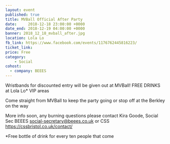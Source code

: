 ```yaml
---
layout: event
published: true
title: MVBall Official After Party
date:     2018-12-18 23:00:00 +0000
date_end: 2018-12-19 04:00:00 +0000
banner: 2018_12_18_mvball_after.jpg
location: Lola Lo
fb_link: https://www.facebook.com/events/1176762445816223/
ticket_link:
price: Free
category:
    - Social
cohost:
  - company: BEEES
---
```


Wristbands for discounted entry will be given out at MVBall!
FREE DRINKS at Lola Lo*
VIP areas

Come straight from MVBall to keep the party going or stop off at the Berkley on the way

More info soon, any burning questions please contact
Kira Goode, Social Sec BEEES social-secretary@beees.co.uk
or CSS https://cssbristol.co.uk/contact/


*Free bottle of drink for every ten people that come
